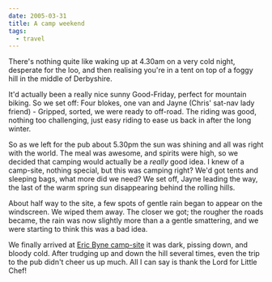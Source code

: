 ```yaml
---
date: 2005-03-31
title: A camp weekend
tags:
  - travel
---
```

There's nothing quite like waking up at 4.30am on a very cold night, desperate for the loo, and then realising you're in a tent on top of a foggy hill in the middle of Derbyshire. 

It'd actually been a really nice sunny Good-Friday, perfect for mountain biking. So we set off: Four blokes, one van and Jayne (Chris' sat-nav lady friend) - Gripped, sorted, we were ready to off-road. The riding was good, nothing too challenging, just easy riding to ease us back in after the long winter. 

So as we left for the pub about 5.30pm the sun was shining and all was right with the world. The meal was awesome, and spirits were high, so we decided that camping would actually be a *really* good idea. I knew of a camp-site, nothing special, but this was camping right? We'd got tents and sleeping bags, what more did we need? We set off, Jayne leading the way, the last of the warm spring sun disappearing behind the rolling hills. 

About half way to the site, a few spots of gentle rain began to appear on the windscreen. We wiped them away. The closer we got; the rougher the roads became, the rain was now slightly more than a a gentle smattering, and we were starting to think this was a bad idea. 

We finally arrived at [Eric Byne camp-site](http://www.peakdistrict.org/pubs/access4all/byne.htm) it was dark, pissing down, and bloody cold. After trudging up and down the hill several times, even the trip to the pub didn't cheer us up much. All I can say is thank the Lord for Little Chef!